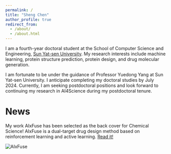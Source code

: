 ```yaml
---
permalink: /
title: "Sheng Chen"
author_profile: true
redirect_from: 
  - /about/
  - /about.html
---
```


I am a fourth-year doctoral student at the School of Computer Science and Engineering, [Sun Yat-sen University](https://www.sysu.edu.cn/sysuen/). My research interests include machine learning, protein structure prediction, protein design, and drug molecular generation.

I am fortunate to be under the guidance of Professor Yuedong Yang at Sun Yat-sen University. I anticipate completing my doctoral studies by July 2024. Currently, I am seeking postdoctoral positions and look forward to continuing my research in AI4Science during my postdoctoral tenure.

# News

My work AIxFuse has been selected as the back cover for Chemical Science! AIxFuse is a dual-target drug design method based on reinforcement learning and active learning. [Read it!](https://pubs.rsc.org/en/content/articlelanding/2024/sc/d4sc00094c)

![AIxFuse](/images/aixfuse.jpg")
